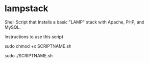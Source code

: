 # lampstack
Shell Script that Installs a basic "LAMP" stack with Apache, PHP, and MySQL.

Instructions to use this script 

sudo chmod +x SCRIPTNAME.sh

sudo ./SCRIPTNAME.sh


